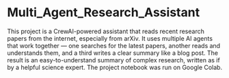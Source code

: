 # Multi_Agent_Research_Assistant

This project is a CrewAI-powered assistant that reads recent research papers from the internet, especially from arXiv. It uses multiple AI agents that work together — one searches for the latest papers, another reads and understands them, and a third writes a clear summary like a blog post. The result is an easy-to-understand summary of complex research, written as if by a helpful science expert. The project notebook was run on Google Colab.
